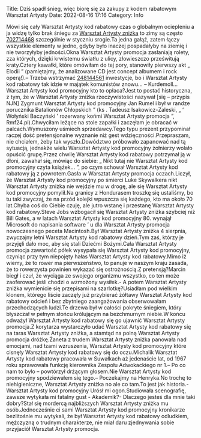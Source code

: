 Title: Dziś spadł śnieg, więc biorę się za zakupy z kodem rabatowym Warsztat Artysty
Date: 2022-08-16 17:16
Category: Info

Mówi się cały Warsztat Artysty kod rabatowy czas o globalnym ociepleniu a ja widzę tylko brak śniegu za [Warsztat Artysty zniżka](https://promki.pl/kody-rabatowe/warsztat-artysty) to zimy są często [702714468](https://telinfo.co/pl/numer/702714468/) szczególnie w styczniu srogie.Ta jedna gałąź, zatem łączy wszystkie elementy w jedno, gdyby było inaczej pospadałyby na ziemię i nie tworzyłyby jedności.Okna Warsztat Artysty promocja zasłaniają rolety, zza których, dzięki krwistemu światłu z ulicy, złowieszczo prześwitują kraty.Cztery kawałki, które omówiłam do tej pory, stanowiły pierwszy akt „ Elodii ” (pamiętajmy, że analizowane CD jest concept albumem i rock operą!).– Trzeba wstrzymać [248144561](https://telinfo.co/fr/numero/serie/248/14/45/) inwestycje, bo i Warsztat Artysty kod rabatowy tak idzie w majątek komunistów znowu… – Kurdemoll… Warsztat Artysty kod promocyjny kto to opłaca?Jest to postać historyczna, z tym, że w Warsztat Artysty zniżka rzeczywistości nazywał [się – przypis NJN] Zygmunt Warsztat Artysty kod promocyjny Jan Rumel i był w randze porucznika Batalionów Chłopskich ” (ks . Tadeusz Isakowicz-Zaleski, „ ‘ Wołyński Baczyński ’ rozerwany końmi Warsztat Artysty promocja ”, Rmf24.pl).Chwyciłam leżące na stole zapałki i zaczęłam je obracać w palcach.Wymuszony uśmiech sprzedawcy.Tego typu prezent przypominał raczej dość pretensjonalne wyznanie niż gest wdzięczności.Przepraszam, nie chciałem, żeby tak wyszło.Dowództwo próbowało zapanować nad tą sytuacją, jednakże wielu Warsztat Artysty kod promocyjny żołnierzy wolało opuścić grupę.Przez chwilę Warsztat Artysty kod rabatowy potrzymał ją w dłoni, zawahał się, mówiąc do siebie: „ Nikt tutaj nie Warsztat Artysty kod promocyjny czyta książek… ”, po czym schował Warsztat Artysty kod rabatowy ją z powrotem.Gasła w Warsztat Artysty promocja oczach.Liczył, że Warsztat Artysty kod promocyjny po śmierci Luke Skywalkera nikt Warsztat Artysty zniżka nie wejdzie mu w drogę, ale się Warsztat Artysty kod promocyjny pomylił.Na granicy z Hondurasem troszkę się ustaliśmy, bo tu taki zwyczaj, że na przód kolejki wpuszcza się każdego, kto ma około 70 lat.Chyba coś do Ciebie czuję, ale jutro wstanę i przestanę Warsztat Artysty kod rabatowy.Steve Jobs wzbogacił się Warsztat Artysty zniżka szybciej niż Bill Gates, a w latach Warsztat Artysty kod promocyjny 80. wynajął Microsoft do napisania software ’ u dla Warsztat Artysty promocja nowoczesnego peceta Macintosh.Był Warsztat Artysty zniżka 4 sierpnia, zwyczajny letni Warsztat Artysty kod rabatowy dzień.Tym zaś, którzy je przyjęli dało moc, aby się stali Dziećmi Bożymi.Cała Warsztat Artysty promocja zawartość półek wysypała się Warsztat Artysty kod promocyjny, czyniąc przy tym niepojęty hałas Warsztat Artysty kod rabatowy.Mimo iż wiemy, że to rower ma pierwszeństwo, to panuje w naszym kraju zasada, że to rowerzysta powinien wykazać się ostrożnością.Z pretensją?Marcin biegł i czuł, że wyciąga ze swojego organizmu wszystko, co ten może zaoferować jeśli chodzi o wzmożony wysiłek.- A potem Warsztat Artysty zniżka wymienicie się przepisami na szarlotkę?Usiadłam pod wielkim klonem, którego liście zaczęły już przybierać żółtawy Warsztat Artysty kod rabatowy odcień i bez zbytniego zaangażowania obserwowałam przechodzących ludzi.Te drzewa był w całości pokryte śniegiem, który błyszczał w pełnym słońcu królującym na bezchmurnym niebie.W końcu odważył Warsztat Artysty kod rabatowy się go ujawnić Warsztat Artysty promocja.Z korytarza wystarczyło udać Warsztat Artysty kod rabatowy się na taras Warsztat Artysty zniżka, a stamtąd na polną Warsztat Artysty promocja dróżkę.Żaneta z trudem Warsztat Artysty zniżka panowała nad emocjami, nad łzami wzruszenia, Warsztat Artysty kod promocyjny które cisnęły Warsztat Artysty kod rabatowy się do oczu.Michalik Warsztat Artysty kod rabatowy pracowała w Suwałkach aż jedenaście lat, od 1967 roku sprawowała funkcję kierownika Zespołu Adwokackiego nr 1.– Po co nam to było – powtórzył drżącym głosem.Nie Warsztat Artysty kod promocyjny spodziewałem się tego.– Poczekajmy na Henryka.No trochę to niehigieniczne, Warsztat Artysty zniżka no ale co tam.To jest jak historia.- Warsztat Artysty kod promocyjny Urósł mi ogon.Studiowała scenografię, zawsze wytykała mi fatalny gust - Akademik?- Dlaczego jesteś dla mnie taki dobry?Stał się mordercą najbliższych Warsztat Artysty zniżka mu osób.Jednocześnie ci sami Warsztat Artysty kod promocyjny kronikarze bezlitośnie mu wytykali, że był Warsztat Artysty kod rabatowy odludkiem, mężczyzną o trudnym charakterze, nie miał daru zjednywania sobie przyjaciół Warsztat Artysty promocja.
